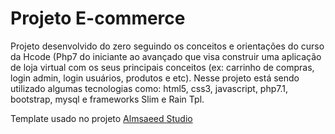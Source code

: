 # Projeto E-commerce

Projeto desenvolvido do zero seguindo os conceitos e orientações do curso da Hcode (Php7 do iniciante ao avançado que visa construir uma aplicação de loja virtual com os seus principais conceitos (ex: carrinho de compras, login admin, login usuários, produtos e etc). 
Nesse projeto está sendo utilizado algumas tecnologias como: html5, css3, javascript, php7.1, bootstrap, mysql e frameworks Slim e Rain Tpl.

Template usado no projeto [Almsaeed Studio](https://almsaeedstudio.com)
